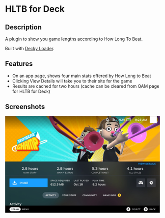 # HLTB for Deck

## Description

A plugin to show you game lengths according to How Long To Beat.

Built with [Decky Loader](https://github.com/SteamDeckHomebrew/decky-loader).

## Features

- On an app page, shows four main stats offered by How Long to Beat
- Clicking View Details will take you to their site for the game
- Results are cached for two hours (cache can be cleared from QAM page for HLTB for Deck)

## Screenshots

![](images/image001.png)